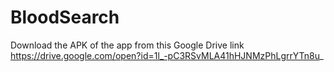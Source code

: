 # BloodSearch

Download the APK of the app from this Google Drive link<br>
https://drive.google.com/open?id=1l_-pC3RSvMLA41hHJNMzPhLgrrYTn8u_
